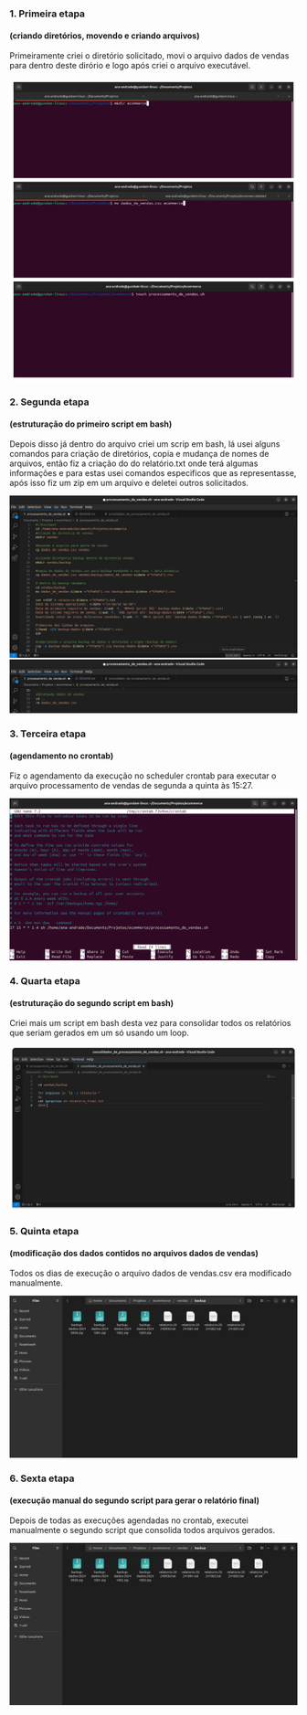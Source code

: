 ### 1. Primeira etapa 
#### (criando diretórios, movendo e criando arquivos)
  Primeiramente criei o diretório solicitado, movi o arquivo dados de vendas para dentro deste dirório e logo após criei o arquivo executável.

![evidenciando](../Evidências/1.JPG)

### 2. Segunda etapa 
#### (estruturação do primeiro script em bash)
  Depois disso já dentro do arquivo criei um scrip em bash, lá usei alguns comandos para criação de diretórios, copia e mudança de nomes de arquivos, então fiz a criação do do relatório.txt onde terá algumas informações e para estas usei comandos especificos que as representasse, após isso fiz um zip em um arquivo e deletei outros solicitados.

![evidenciando](../Evidências/2.png)
![evidenciando](../Evidências/3.png)

### 3. Terceira etapa 
#### (agendamento no crontab)
  Fiz o agendamento da execução no scheduler crontab para executar o arquivo processamento de vendas de segunda a quinta às 15:27.

![evidenciando](../Evidências/4.png)  

### 4. Quarta etapa 
#### (estruturação do segundo script em bash)
  Criei mais um script em bash desta vez para consolidar todos os relatórios que seriam gerados em um só usando um loop.

![evidenciando](../Evidências/5.png)

### 5. Quinta etapa 
#### (modificação dos dados contidos no arquivos dados de vendas)
  Todos os dias de execução o arquivo dados de vendas.csv era modificado manualmente.

![evidenciando](../Evidências/6.png)

### 6. Sexta etapa 
#### (execução manual do segundo script para gerar o relatório final)
  Depois de todas as execuções agendadas no crontab, executei manualmente o segundo script que consolida todos arquivos gerados.

![evidenciando](../Evidências/7.png)

  
